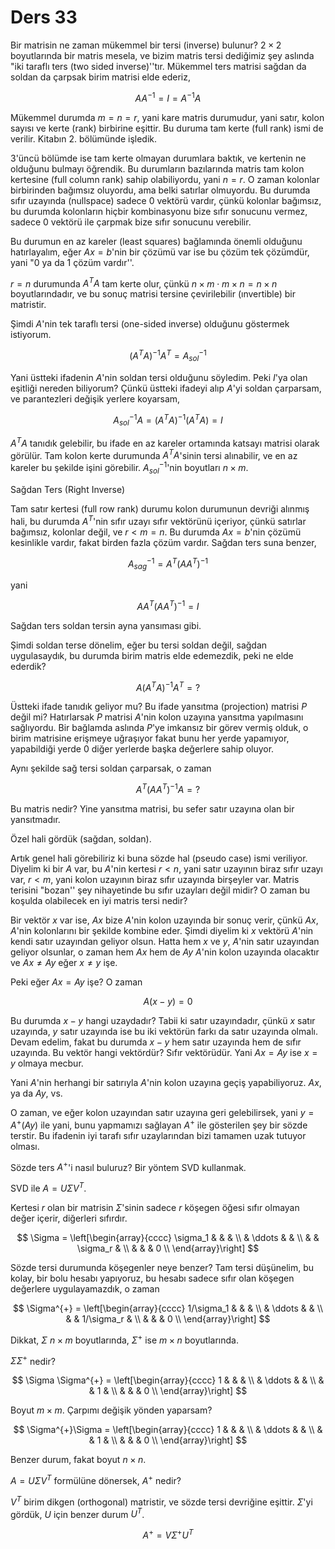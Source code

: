# Ders 33

Bir matrisin ne zaman mükemmel bir tersi (inverse) bulunur? $2 \times 2$
boyutlarında bir matris mesela, ve bizim matris tersi dediğimiz şey aslında
"iki taraflı ters (two sided inverse)''tır. Mükemmel ters matrisi sağdan
da soldan da çarpsak birim matrisi elde ederiz,

$$ A A^{-1} = I = A^{-1}A $$

Mükemmel durumda $m = n = r$, yani kare matris durumudur, yani satır, kolon
sayısı ve kerte (rank) birbirine eşittir. Bu duruma tam kerte (full rank)
ismi de verilir. Kitabın 2. bölümünde işledik.

3'üncü bölümde ise tam kerte olmayan durumlara baktık, ve kertenin ne
olduğunu bulmayı öğrendik. Bu durumların bazılarında matris tam kolon
kertesine (full column rank) sahip olabiliyordu, yani $n = r$. O zaman
kolonlar birbirinden bağımsız oluyordu, ama belki satırlar olmuyordu. Bu
durumda sıfır uzayında (nullspace) sadece 0 vektörü vardır, çünkü kolonlar
bağımsız, bu durumda kolonların hiçbir kombinasyonu bize sıfır sonucunu
vermez, sadece 0 vektörü ile çarpmak bize sıfır sonucunu verebilir.

Bu durumun en az kareler (least squares) bağlamında önemli olduğunu
hatırlayalım, eğer $Ax = b$'nin bir çözümü var ise bu çözüm tek çözümdür,
yani "0 ya da 1 çözüm vardır''.

$r=n$ durumunda $A^TA$ tam kerte olur, çünkü $n \times m \cdot m \times
n = n \times n$  boyutlarındadır, ve bu sonuç matrisi tersine çevirilebilir
(ınvertible) bir matristir.

Şimdi $A$'nin tek taraflı tersi (one-sided inverse) olduğunu göstermek
istiyorum.

$$ (A^TA)^{-1} A^T = A_{sol}^{-1} $$

Yani üstteki ifadenin $A$'nin soldan tersi olduğunu söyledim. Peki $I$'ya
olan eşitliği nereden biliyorum? Çünkü üstteki ifadeyi alıp $A$'yi soldan
çarparsam, ve parantezleri değişik yerlere koyarsam,

$$  A_{sol}^{-1} A  = (A^TA)^{-1} (A^TA) = I$$

$A^TA$ tanıdık gelebilir, bu ifade en az kareler ortamında katsayı matrisi
olarak görülür. Tam kolon kerte durumunda $A^TA$'sinin tersi alınabilir, ve
en az kareler bu şekilde işini görebilir.  $A_{sol}^{-1}$'nin boyutları $n
\times m$.

Sağdan Ters (Right Inverse)

Tam satır kertesi (full row rank) durumu kolon durumunun devriği alınmış
hali, bu durumda $A^T$'nin sıfır uzayı sıfır vektörünü içeriyor, çünkü
satırlar bağımsız, kolonlar değil, ve $r < m = n$. Bu durumda $Ax = b$'nin
çözümü kesinlikle vardır, fakat birden fazla çözüm vardır. Sağdan ters suna
benzer, 

$$ A_{sag}^{-1} = A^T(AA^T)^{-1} $$

yani 

$$ A A^T(AA^T)^{-1} = I$$

Sağdan ters soldan tersin ayna yansıması gibi. 

Şimdi soldan terse dönelim, eğer bu tersi soldan değil, sağdan
uygulasaydık, bu durumda birim matris elde edemezdik, peki ne elde ederdik?


$$ A (A^TA)^{-1} A^T = ?$$

Üstteki ifade tanıdık geliyor mu? Bu ifade yansıtma (projection) matrisi
$P$ değil mi? Hatırlarsak $P$ matrisi $A$'nin kolon uzayına yansıtma
yapılmasını sağlıyordu. Bir bağlamda aslında $P$'ye imkansız bir görev
vermiş olduk, o birim matrisine erişmeye uğraşıyor fakat bunu her yerde
yapamıyor, yapabildiği yerde 0 diğer yerlerde başka değerlere sahip
oluyor. 

Aynı şekilde sağ tersi soldan çarparsak, o zaman 

$$ A^T (AA^T)^{-1}A = ?$$

Bu matris nedir? Yine yansıtma matrisi, bu sefer satır uzayına olan bir
yansıtmadır. 

Özel hali gördük (sağdan, soldan). 

Artık genel hali görebiliriz ki buna sözde hal (pseudo case) ismi
veriliyor. Diyelim ki bir $A$ var, bu $A$'nin kertesi $r < n$, yani satır
uzayının biraz sıfır uzayı var, $r < m$, yani kolon uzayının biraz sıfır
uzayında birşeyler var. Matris terisini "bozan'' şey nihayetinde bu sıfır
uzayları değil midir? O zaman bu koşulda olabilecek en iyi matris tersi
nedir?

Bir vektör $x$ var ise, $Ax$ bize $A$'nin kolon uzayında bir sonuç verir,
çünkü $Ax$, $A$'nin kolonlarını bir şekilde kombine eder. Şimdi diyelim ki
$x$ vektörü $A$'nin kendi satır uzayından geliyor olsun. Hatta hem $x$ ve
$y$, $A$'nin satır uzayından geliyor olsunlar, o zaman hem $Ax$ hem de $Ay$
$A$'nin kolon uzayında olacaktır ve $Ax \ne Ay$ eğer $x \ne y$ işe. 

Peki eğer $Ax = Ay$ işe? O zaman 

$$ A(x-y) = 0 $$

Bu durumda $x-y$ hangi uzaydadır? Tabii ki satır uzayındadır, çünkü $x$
satır uzayında, $y$ satır uzayında ise bu iki vektörün farkı da satır
uzayında olmalı. Devam edelim, fakat bu durumda $x-y$ hem satır uzayında
hem de sıfır uzayında. Bu vektör hangi vektördür? Sıfır vektörüdür. Yani
$Ax = Ay$ ise $x = y$ olmaya mecbur.

Yani $A$'nin herhangi bir satırıyla $A$'nin kolon uzayına geçiş
yapabiliyoruz. $Ax$, ya da $Ay$, vs. 

O zaman, ve eğer kolon uzayından satır uzayına geri gelebilirsek, 
yani $y = A^{+}(Ay)$ ile yani, bunu yapmamızı sağlayan $A^{+}$ ile
gösterilen  şey bir sözde terstir. Bu ifadenin iyi tarafı sıfır 
uzaylarından bizi tamamen uzak tutuyor olması.

Sözde ters $A^{+}$'i nasıl buluruz? Bir yöntem SVD kullanmak.

SVD ile $A = U \Sigma V^T$. 

Kertesi $r$ olan bir matrisin $\Sigma$'sinin sadece $r$ köşegen öğesi sıfır
olmayan değer içerir, diğerleri sıfırdır.

$$ 
\Sigma = 
\left[\begin{array}{cccc}
\sigma_1 & & & \\
 & \ddots & & \\
 &  & \sigma_r & \\
 &  &  & 0 \\
\end{array}\right]
$$

Sözde tersi durumunda köşegenler neye benzer? Tam tersi düşünelim, bu
kolay, bir bolu hesabı yapıyoruz, bu hesabı sadece sıfır olan köşegen
değerlere uygulayamazdık, o zaman

$$ 
\Sigma^{+} = 
\left[\begin{array}{cccc}
1/\sigma_1 & & & \\
 & \ddots & & \\
 &  & 1/\sigma_r & \\
 &  &  & 0 \\
\end{array}\right]
$$

Dikkat, $\Sigma$ $n \times m$ boyutlarında, $\Sigma^{+}$ ise $m \times n$ boyutlarında. 

$\Sigma \Sigma^{+}$ nedir? 


$$ \Sigma \Sigma^{+} =  
\left[\begin{array}{cccc}
1 & & & \\
 & \ddots & & \\
 &  & 1 & \\
 &  &  & 0 \\
\end{array}\right]
$$

Boyut $m \times m$. Çarpımı değişik yönden yaparsam? 

$$ \Sigma^{+}\Sigma  =  
\left[\begin{array}{cccc}
1 & & & \\
 & \ddots & & \\
 &  & 1 & \\
 &  &  & 0 \\
\end{array}\right]
$$

Benzer durum, fakat boyut $n \times n$. 

$A = U \Sigma V^T$ formülüne dönersek, $A^{+}$ nedir? 

$V^{T}$ birim dikgen (orthogonal) matristir, ve sözde tersi devriğine
eşittir. $\Sigma$'yi gördük, $U$ için benzer durum $U^T$. 

$$ A^{+} =  V \Sigma^{+} U^T$$



